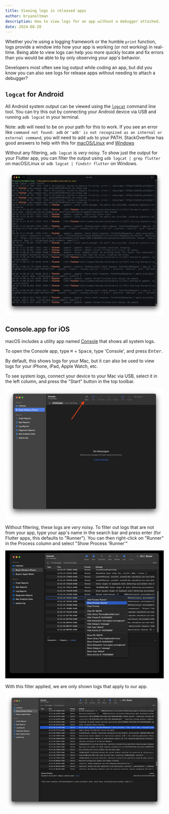 ```yaml
---
title: Viewing logs in released apps
author: bryanoltman
description: How to view logs for an app without a debugger attached.
date: 2024-08-20
---
```


Whether you're using a logging framework or the humble `print` function, logs
provide a window into how your app is working (or not working) in real-time.
Being able to view logs can help you more quickly locate and fix errors than you
would be able to by only observing your app's behavior.

Developers most often see log output while coding an app, but did you know you
can also see logs for release apps without needing to attach a debugger?

## `logcat` for Android

All Android system output can be viewed using the
[`logcat`](https://developer.android.com/tools/logcat) command line tool. You
can try this out by connecting your Android device via USB and running `adb
logcat` in your terminal.

Note: adb will need to be on your path for this to work. If you see an error
like `command not found: adb` or `'adb' is not recognized as an internal or
external command`, you will need to add `adb` to your PATH. StackOverflow has
good answers to help with this for
[macOS/Linux](https://stackoverflow.com/questions/10303639/adb-command-not-found)
and
[Windows](https://stackoverflow.com/questions/20564514/adb-is-not-recognized-as-an-internal-or-external-command-operable-program-or)

Without any filtering, `adb logcat` is _very_ noisy. To show just the output for
your Flutter app, you can filter the output using `adb logcat | grep flutter` on
macOS/Linux or `adb logcat | findstr flutter` on Windows.

![](../../assets/images/blog/release-logs/TerminalLogcat.png)

## Console.app for iOS

macOS includes a utility app named
[Console](https://support.apple.com/guide/console/welcome/mac) that shows all
system logs.

To open the Console app, type <kbd>⌘</kbd> + <kbd>Space</kbd>, type 'Console',
and press <kbd>Enter</kbd>.

By default, this shows logs for your Mac, but it can also be used to view logs
for your iPhone, iPad, Apple Watch, etc.

To see system logs, connect your device to your Mac via USB, select it in the
left column, and press the "Start" button in the top toolbar.

![](../../assets/images/blog/release-logs/EmptyConsoleStartButtonArrow.png)

Without filtering, these logs are _very_ noisy. To filter out logs that are not
from your app, type your app's name in the search bar and press enter (for
Flutter apps, this defaults to "Runner"). You can then right-click on "Runner"
in the Process column and select "Show Process 'Runner'"

![](../../assets/images/blog/release-logs/ConsoleShowProcessMenu.png)

With this filter applied, we are only shown logs that apply to our app.

![](../../assets/images/blog/release-logs/ConsolePatchCheckResponse.png)
